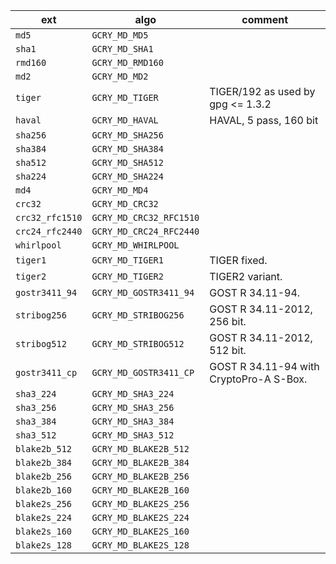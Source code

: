 |ext|algo|comment|
|---|---|---|
|`md5`|`GCRY_MD_MD5`||
|`sha1`|`GCRY_MD_SHA1`||
|`rmd160`|`GCRY_MD_RMD160`||
|`md2`|`GCRY_MD_MD2`||
|`tiger`|`GCRY_MD_TIGER`|TIGER/192 as used by gpg <= 1.3.2|
|`haval`|`GCRY_MD_HAVAL`|HAVAL, 5 pass, 160 bit|
|`sha256`|`GCRY_MD_SHA256`||
|`sha384`|`GCRY_MD_SHA384`||
|`sha512`|`GCRY_MD_SHA512`||
|`sha224`|`GCRY_MD_SHA224`||
|`md4`|`GCRY_MD_MD4`||
|`crc32`|`GCRY_MD_CRC32`||
|`crc32_rfc1510`|`GCRY_MD_CRC32_RFC1510`||
|`crc24_rfc2440`|`GCRY_MD_CRC24_RFC2440`||
|`whirlpool`|`GCRY_MD_WHIRLPOOL`||
|`tiger1`|`GCRY_MD_TIGER1`|TIGER fixed.|
|`tiger2`|`GCRY_MD_TIGER2`|TIGER2 variant. |
|`gostr3411_94`|`GCRY_MD_GOSTR3411_94`|GOST R 34.11-94.|
|`stribog256`|`GCRY_MD_STRIBOG256`|GOST R 34.11-2012, 256 bit.|
|`stribog512`|`GCRY_MD_STRIBOG512`|GOST R 34.11-2012, 512 bit.|
|`gostr3411_cp`|`GCRY_MD_GOSTR3411_CP`|GOST R 34.11-94 with CryptoPro-A S-Box.|
|`sha3_224`|`GCRY_MD_SHA3_224`||
|`sha3_256`|`GCRY_MD_SHA3_256`||
|`sha3_384`|`GCRY_MD_SHA3_384`||
|`sha3_512`|`GCRY_MD_SHA3_512`||
|`blake2b_512`|`GCRY_MD_BLAKE2B_512`||
|`blake2b_384`|`GCRY_MD_BLAKE2B_384`||
|`blake2b_256`|`GCRY_MD_BLAKE2B_256`||
|`blake2b_160`|`GCRY_MD_BLAKE2B_160`||
|`blake2s_256`|`GCRY_MD_BLAKE2S_256`||
|`blake2s_224`|`GCRY_MD_BLAKE2S_224`||
|`blake2s_160`|`GCRY_MD_BLAKE2S_160`||
|`blake2s_128`|`GCRY_MD_BLAKE2S_128`||
